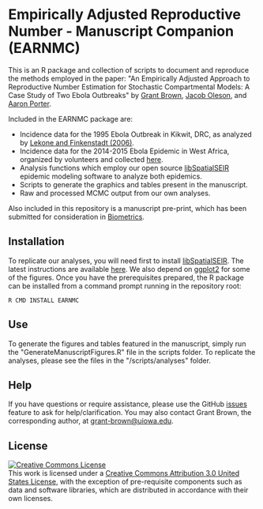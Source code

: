 Empirically Adjusted Reproductive Number - Manuscript Companion (EARNMC)
=========================================================================

This is an R package and collection of scripts to document and reproduce the methods 
employed in the paper: "An Empirically Adjusted Approach to Reproductive Number Estimation for Stochastic Compartmental Models: A Case Study of Two Ebola Outbreaks" by [Grant Brown](http://grantbrown.github.io), [Jacob Oleson](http://www.public-health.uiowa.edu/people/jacob-oleson/), and [Aaron Porter](http://inside.mines.edu/~aporter/). 

Included in the EARNMC package are:

* Incidence data for the 1995 Ebola Outbreak in Kikwit, DRC, as analyzed by [Lekone and Finkenstadt (2006)](http://onlinelibrary.wiley.com/doi/10.1111/j.1541-0420.2006.00609.x/abstract#.VK6fzhuaiSY).
* Incidence data for the 2014-2015 Ebola Epidemic in West Africa, organized by volunteers and collected [here](https://github.com/cmrivers/ebola).
* Analysis functions which employ our open source [libSpatialSEIR](https://github.com/grantbrown/libspatialSEIR) epidemic modeling software to analyze both epidemics. 
* Scripts to generate the graphics and tables present in the manuscript. 
* Raw and processed MCMC output from our own analyses. 

Also included in this repository is a manuscript pre-print, which has been submitted for consideration in [Biometrics](http://onlinelibrary.wiley.com/journal/10.1111/%28ISSN%291541-0420). 


Installation
-------------
To replicate our analyses, you will need first to install [libSpatialSEIR](https://github.com/grantbrown/libspatialSEIR). The latest instructions are available [here](https://github.com/grantbrown/libspatialSEIR/wiki/Installation). We also depend on [ggplot2](https://github.com/hadley/ggplot2) for some of the figures. Once you have the prerequisites prepared, the R package can be installed from a command prompt running in the repository root:

    R CMD INSTALL EARNMC

Use
-------------
To generate the figures and tables featured in the manuscript, simply run the "GenerateManuscriptFigures.R" file in the scripts folder. To replicate the analyses, please see the files in the "/scripts/analyses" folder.

Help
-------------
If you have questions or require assistance, please use the GitHub [issues](https://github.com/grantbrown/EARNMC/issues) feature to ask for help/clarification. You may also contact Grant Brown, the corresponding author, at <a href="mailto:grant-brown@uiowa.edu">grant-brown@uiowa.edu</a>. 

License
-------------

<a rel="license" href="http://creativecommons.org/licenses/by/3.0/us/"><img alt="Creative Commons License" style="border-width:0" src="https://i.creativecommons.org/l/by/3.0/us/88x31.png" /></a><br />This work is licensed under a <a rel="license" href="http://creativecommons.org/licenses/by/3.0/us/">Creative Commons Attribution 3.0 United States License</a>, with the exception of pre-requisite components such as data and software libraries, which are distributed in accordance with their own licenses.  

